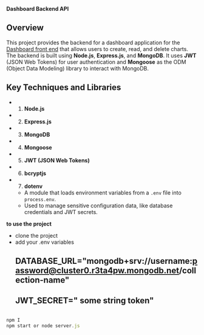 **Dashboard Backend API**


## Overview

This project provides the backend for a dashboard application for the [Dashboard front end](https://github.com/BakrAlqassab/Dashboard_project_FE) that allows users to create, read, and delete charts. The backend is built using **Node.js**, **Express.js**, and **MongoDB**. It uses **JWT** (JSON Web Tokens) for user authentication and **Mongoose** as the ODM (Object Data Modeling) library to interact with MongoDB.

## Key Techniques and Libraries

- 1. **Node.js**

  
- 2. **Express.js**


- 3. **MongoDB**
 

- 4. **Mongoose**


- 5. **JWT (JSON Web Tokens)**


- 6. **bcryptjs**


- 7. **dotenv**
   - A module that loads environment variables from a `.env` file into `process.env`.
   - Used to manage sensitive configuration data, like database credentials and JWT secrets.

**to use the project**
-  clone the project 
-  add your .env variables 
      ## DATABASE_URL="mongodb+srv://username:password@cluster0.r3ta4pw.mongodb.net/collection-name"
      ## JWT_SECRET=" some string token"

```javascript

npm I
npm start or node server.js



```


 


